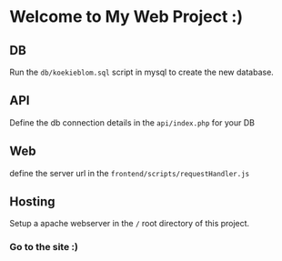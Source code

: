 # Welcome to My Web Project :) 


## DB

Run the ```db/koekieblom.sql``` script in mysql to create the new database.  


## API

Define the db connection details in the ```api/index.php``` for your DB  


## Web

define the server url in the ```frontend/scripts/requestHandler.js``` 

## Hosting

Setup a apache webserver in the ```/``` root directory of this project.   


### Go to the site :) 
